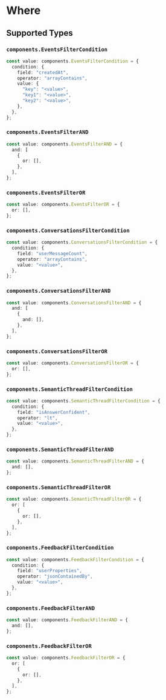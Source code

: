 # Where


## Supported Types

### `components.EventsFilterCondition`

```typescript
const value: components.EventsFilterCondition = {
  condition: {
    field: "createdAt",
    operator: "arrayContains",
    value: {
      "key": "<value>",
      "key1": "<value>",
      "key2": "<value>",
    },
  },
};
```

### `components.EventsFilterAND`

```typescript
const value: components.EventsFilterAND = {
  and: [
    {
      or: [],
    },
  ],
};
```

### `components.EventsFilterOR`

```typescript
const value: components.EventsFilterOR = {
  or: [],
};
```

### `components.ConversationsFilterCondition`

```typescript
const value: components.ConversationsFilterCondition = {
  condition: {
    field: "userMessageCount",
    operator: "arrayContains",
    value: "<value>",
  },
};
```

### `components.ConversationsFilterAND`

```typescript
const value: components.ConversationsFilterAND = {
  and: [
    {
      and: [],
    },
  ],
};
```

### `components.ConversationsFilterOR`

```typescript
const value: components.ConversationsFilterOR = {
  or: [],
};
```

### `components.SemanticThreadFilterCondition`

```typescript
const value: components.SemanticThreadFilterCondition = {
  condition: {
    field: "isAnswerConfident",
    operator: "lt",
    value: "<value>",
  },
};
```

### `components.SemanticThreadFilterAND`

```typescript
const value: components.SemanticThreadFilterAND = {
  and: [],
};
```

### `components.SemanticThreadFilterOR`

```typescript
const value: components.SemanticThreadFilterOR = {
  or: [
    {
      or: [],
    },
  ],
};
```

### `components.FeedbackFilterCondition`

```typescript
const value: components.FeedbackFilterCondition = {
  condition: {
    field: "userProperties",
    operator: "jsonContainedBy",
    value: "<value>",
  },
};
```

### `components.FeedbackFilterAND`

```typescript
const value: components.FeedbackFilterAND = {
  and: [],
};
```

### `components.FeedbackFilterOR`

```typescript
const value: components.FeedbackFilterOR = {
  or: [
    {
      or: [],
    },
  ],
};
```

